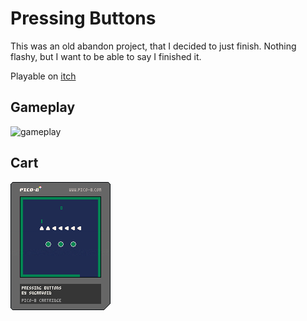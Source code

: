 # Pressing Buttons

This was an old abandon project, that I decided to just finish. Nothing flashy, but I want to be able to say I finished it. 

Playable on [itch](https://sugarvoid.itch.io/pressing-buttons)

## Gameplay
![gameplay](https://github.com/sugarvoid/pressing-buttonsblob/master/gameplay.gif)
<br>

## Cart
![cart](https://github.com/sugarvoid/pressing-buttons/blob/master/pressing_buttons.p8.png)
